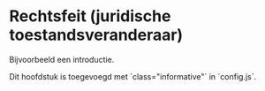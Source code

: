 # Rechtsfeit (juridische toestandsveranderaar)

Bijvoorbeeld een introductie.

<p class="note" title="index">
Dit hoofdstuk is toegevoegd met `class="informative"` in `config.js`.
</p>

